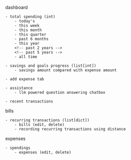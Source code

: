 dashboard

	- total spending (int)
		- today's
		- this week
		- this month
		- this quarter
		- past 6 months
		- this year
		<!-- past 2 years -->
		<!-- past 5 years -->
		- all time

	- savings and goals progress (list[int])
		- savings amount compared with expense amount

	- add expense tab

	- assistance
		- llm powered question answering chatbox

	- recent transactions


bills

	- recurring transactions (list[dict])
		- bills (edit, delete)
		- recording recurring transactions using distance


expenses

	- spendings
		- expenses (edit, delete)